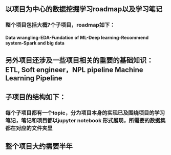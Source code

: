 ## 以项目为中心的数据挖掘学习roadmap以及学习笔记
### 整个项目包括大概7个子项目，roadmap如下：
#### Data wrangling-EDA-Fundation of ML-Deep learning-Recommend system-Spark and big data
## 另外项目还涉及一些项目相关的重要的基础知识：ETL, Soft engineer，NPL pipeline Machine Learning Pipeline

## 子项目的结构如下：
### 每个子项目都有一个topic，分为项目本身的实现已及围绕项目的学习笔记，笔记和项目都以jupyter notebook 形式展现，所需要的数据集都在对应的文件夹里
## 整个项目大约需要半年
